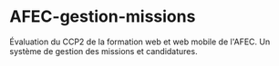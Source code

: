 # AFEC-gestion-missions
Évaluation du CCP2 de la formation web et web mobile de l'AFEC. Un système de gestion des missions et candidatures.
